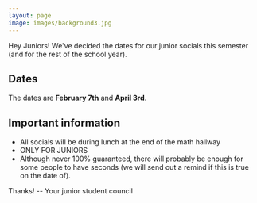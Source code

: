 ```yaml
---
layout: page
image: images/background3.jpg
---
```



Hey Juniors! We've decided the dates for our junior socials this semester (and for the rest of the school year).

## Dates
The dates are **February 7th** and **April 3rd**.

## Important information
- All socials will be during lunch at the end of the math hallway
- ONLY FOR JUNIORS
- Although never 100% guaranteed, there will probably be enough for some people to have seconds (we will send out a remind if this is true on the date of).


Thanks!
-- Your junior student council
